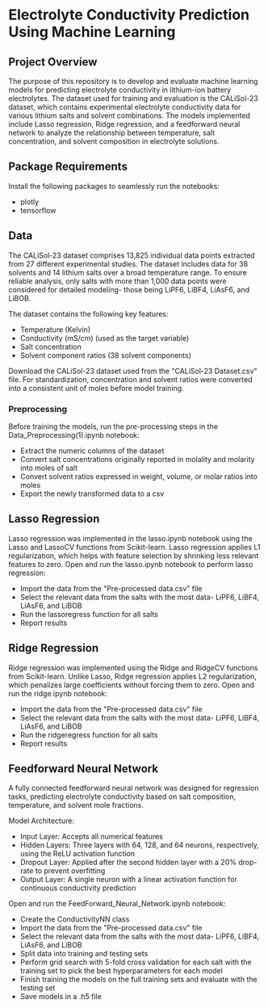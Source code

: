 # Electrolyte Conductivity Prediction Using Machine Learning

## Project Overview
The purpose of this repository is to develop and evaluate machine learning models for predicting electrolyte conductivity in lithium-ion battery electrolytes. The dataset used for training and evaluation is the CALiSol-23 dataset, which contains experimental electrolyte conductivity data for various lithium salts and solvent combinations. The models implemented include Lasso regression, Ridge regression, and a feedforward neural network to analyze the relationship between temperature, salt concentration, and solvent composition in electrolyte solutions.

## Package Requirements
Install the following packages to seamlessly run the notebooks:
* plotly
* tensorflow
  
## Data
The CALiSol-23 dataset comprises 13,825 individual data points extracted from 27 different experimental studies. The dataset includes data for 38 solvents and 14 lithium salts over a broad temperature range. To ensure reliable analysis, only salts with more than 1,000 data points were considered for detailed modeling- those being LiPF6, LiBF4, LiAsF6, and LiBOB.

The dataset contains the following key features:

* Temperature (Kelvin)
* Conductivity (mS/cm) (used as the target variable)
* Salt concentration
* Solvent component ratios (38 solvent components)

Download the CALiSol-23 dataset used from the "CALiSol-23 Dataset.csv" file. For standardization, concentration and solvent ratios were converted into a consistent unit of moles before model training.
### Preprocessing
Before training the models, run the pre-processing steps in the Data_Preprocessing(1).ipynb notebook:

* Extract the numeric columns of the dataset
* Convert salt concentrations originally reported in molality and molarity  into moles of salt
* Convert solvent ratios expressed in weight, volume, or molar ratios into moles
* Export the newly transformed data to a csv

## Lasso Regression

Lasso regression was implemented in the lasso.ipynb notebook using the Lasso and LassoCV functions from Scikit-learn. Lasso regression applies L1 regularization, which helps with feature selection by shrinking less relevant features to zero. Open and run the lasso.ipynb notebook to perform lasso regression:

* Import the data from the "Pre-processed data.csv" file
* Select the relevant data from the salts with the most data-  LiPF6, LiBF4, LiAsF6, and LiBOB
* Run the lassoregress function for all salts
* Report results

## Ridge Regression

Ridge regression was implemented using the Ridge and RidgeCV functions from Scikit-learn. Unlike Lasso, Ridge regression applies L2 regularization, which penalizes large coefficients without forcing them to zero. Open and run the ridge.ipynb notebook:

* Import the data from the "Pre-processed data.csv" file
* Select the relevant data from the salts with the most data-  LiPF6, LiBF4, LiAsF6, and LiBOB
* Run the ridgeregress function for all salts
* Report results

## Feedforward Neural Network

A fully connected feedforward neural network was designed for regression tasks, predicting electrolyte conductivity based on salt composition, temperature, and solvent mole fractions.

Model Architecture:

* Input Layer: Accepts all numerical features
* Hidden Layers: Three layers with 64, 128, and 64 neurons, respectively, using the ReLU activation function
* Dropout Layer: Applied after the second hidden layer with a 20% drop-rate to prevent overfitting
* Output Layer: A single neuron with a linear activation function for continuous conductivity prediction

Open and run the FeedForward_Neural_Network.ipynb notebook:

* Create the ConductivityNN class
* Import the data from the "Pre-processed data.csv" file
* Select the relevant data from the salts with the most data- LiPF6, LiBF4, LiAsF6, and LiBOB
* Split data into training and testing sets
* Perform grid search with 5-fold cross validation for each salt with the training set to pick the best hyperparameters for each model
* Finish training the models on the full training sets and evaluate with the testing set
* Save models in a .h5 file
